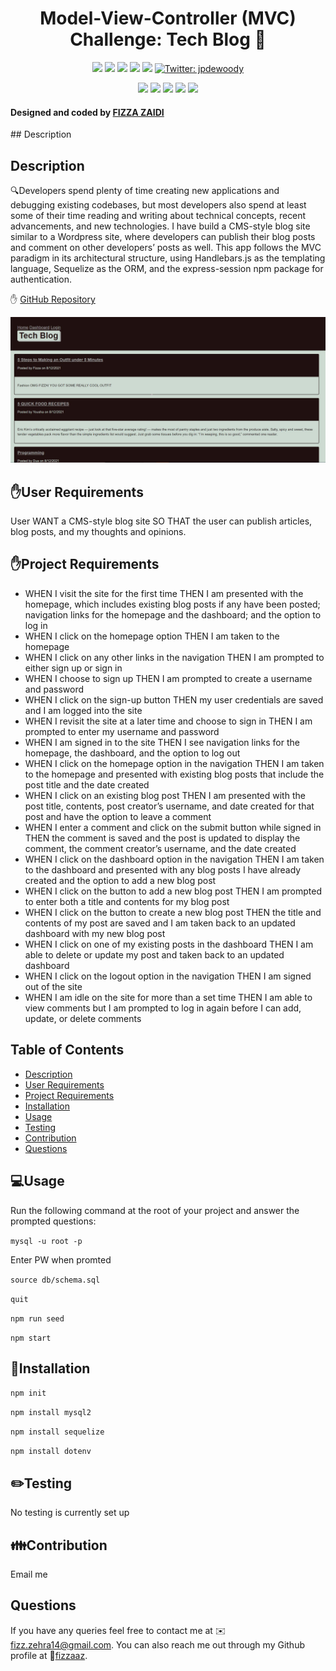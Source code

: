 <h1 align="center">Model-View-Controller (MVC) Challenge: Tech Blog 👋</h1>
  
<p align="center">
    <img src="https://img.shields.io/github/repo-size/jpd61/e-commerce-backend" />
    <img src="https://img.shields.io/github/languages/top/jpd61/e-commerce-backend"  />
    <img src="https://img.shields.io/github/issues/jpd61/e-commerce-backend" />
    <img src="https://img.shields.io/github/last-commit/jpd61/e-commerce-backend" >
    <a href="https://github.com/jpd61"><img src="https://img.shields.io/github/followers/jpd61?style=social" target="_blank" /></a>
    <a href="https://twitter.com/jpdewoody">
        <img alt="Twitter: jpdewoody" src="https://img.shields.io/twitter/follow/jpdewoody.svg?style=social" target="_blank" />
    </a>
</p>
  
<p align="center">
    <img src="https://img.shields.io/badge/Javascript-yellow" />
    <img src="https://img.shields.io/badge/express-orange" />
    <img src="https://img.shields.io/badge/Sequelize-blue"  />
    <img src="https://img.shields.io/badge/mySQL-blue"  />
    <img src="https://img.shields.io/badge/dotenv-green" />
</p>
   
<h4>Designed and coded by <a href="https://github.com/fizzaaz">FIZZA ZAIDI</a></h4>## Description 

## Description

🔍Developers spend plenty of time creating new applications and debugging existing codebases, but most developers also spend at least some of their time reading and writing about technical concepts, recent advancements, and new technologies. I have build a CMS-style blog site similar to a Wordpress site, where developers can publish their blog posts and comment on other developers’ posts as well. This app follows the MVC paradigm in its architectural structure, using Handlebars.js as the templating language, Sequelize as the ORM, and the express-session npm package for authentication.

✋ [GitHub Repository](https://github.com/fizzaaz/E-commerce-Back-End)

![Screen Shot](./assets/images/ss.JPG)

## ✋User Requirements
User WANT a CMS-style blog site SO THAT the user can publish articles, blog posts, and my thoughts and opinions.

## ✋Project Requirements

* WHEN I visit the site for the first time THEN I am presented with the homepage, which includes existing blog posts if any have been posted; navigation links for the homepage and the dashboard; and the option to log in
* WHEN I click on the homepage option THEN I am taken to the homepage
* WHEN I click on any other links in the navigation THEN I am prompted to either sign up or sign in
* WHEN I choose to sign up THEN I am prompted to create a username and password
* WHEN I click on the sign-up button THEN my user credentials are saved and I am logged into the site
* WHEN I revisit the site at a later time and choose to sign in THEN I am prompted to enter my username and password
* WHEN I am signed in to the site THEN I see navigation links for the homepage, the dashboard, and the option to log out
* WHEN I click on the homepage option in the navigation THEN I am taken to the homepage and presented with existing blog posts that include the post title and the date created
* WHEN I click on an existing blog post THEN I am presented with the post title, contents, post creator’s username, and date created for that post and have the option to leave a comment
* WHEN I enter a comment and click on the submit button while signed in THEN the comment is saved and the post is updated to display the comment, the comment creator’s username, and the date created
* WHEN I click on the dashboard option in the navigation THEN I am taken to the dashboard and presented with any blog posts I have already created and the option to add a new blog post
* WHEN I click on the button to add a new blog post THEN I am prompted to enter both a title and contents for my blog post
* WHEN I click on the button to create a new blog post THEN the title and contents of my post are saved and I am taken back to an updated dashboard with my new blog post
* WHEN I click on one of my existing posts in the dashboard THEN I am able to delete or update my post and taken back to an updated dashboard
* WHEN I click on the logout option in the navigation THEN I am signed out of the site
* WHEN I am idle on the site for more than a set time THEN I am able to view comments but I am prompted to log in again before I can add, update, or delete comments

## Table of Contents
- [Description](#description)
- [User Requirements](#user-requirements)
- [Project Requirements](#project-requirements)
- [Installation](#installation)
- [Usage](#usage)
- [Testing](#testing)
- [Contribution](#contribution)
- [Questions](#questions)

## 💻Usage
  
Run the following command at the root of your project and answer the prompted questions:

`mysql -u root -p`

Enter PW when promted

`source db/schema.sql`

`quit`

`npm run seed`
  
`npm start`     

## 💾Installation

`npm init`

`npm install mysql2`

`npm install sequelize`

`npm install dotenv`

## ✏️Testing

No testing is currently set up

## 👪Contribution

  Email me 

## Questions

 If you have any queries feel free to contact me at ✉️ fizz.zehra14@gmail.com.
 You can also reach me out through my Github profile at  👋[fizzaaz](https://github.com/fizzaaz/).




